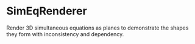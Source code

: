 # SimEqRenderer
Render 3D simultaneous equations as planes to demonstrate the shapes they form with inconsistency and dependency.
